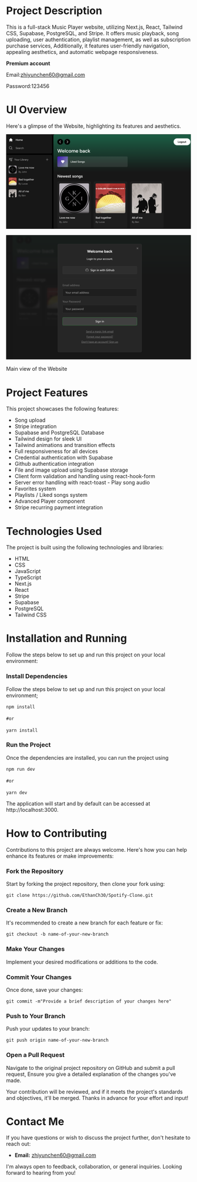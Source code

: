 # Project Description

This is a full-stack Music Player website, utilizing Next.js, React, Tailwind CSS, Supabase, PostgreSQL, and Stripe. It offers music playback, song uploading, user authentication, playlist management, as well as subscription purchase services, Additionally, it features user-friendly navigation, appealing aesthetics, and automatic webpage responsiveness.

**Premium account**

Email:zhiyunchen60@gmail.com

Password:123456

# UI Overview

Here's a glimpse of the Website, highlighting its features and aesthetics.

![Image text](https://github.com/EthanCh30/img-store/blob/master/img-storage/Spotify1.png)

![Image text](https://github.com/EthanCh30/img-store/blob/master/img-storage/Spotify2.png)

Main view of the Website

# Project Features

This project showcases the following features:

- Song upload
- Stripe integration 
- Supabase and PostgreSQL Database
- Tailwind design for sleek UI
- Tailwind animations and transition effects
- Full responsiveness for all devices
- Credential authentication with Supabase
- Github authentication integration
- File and image upload using Supabase storage
- Client form validation and handling using react-hook-form
- Server error handling with react-toast - Play song audio
- Favorites system
- Playlists / Liked songs system
- Advanced Player component
- Stripe recurring payment integration



# Technologies Used

The project is built using the following technologies and libraries:

- HTML
- CSS
- JavaScript
- TypeScript
- Next.js
- React
- Stripe
- Supabase
- PostgreSQL
- Tailwind CSS



# Installation and Running

Follow the steps below to set up and run this project on your local environment:

### Install Dependencies

Follow the steps below to set up and run this project on your local environment;

```
npm install

#or

yarn install
```



### Run the Project

Once the dependencies are installed, you can run the project using 

```
npm run dev

#or

yarn dev
```

The application will start and by default can be accessed at http://localhost:3000.

# How to Contributing

Contributions to this project are always welcome. Here's how you can help enhance its features or make improvements:

### Fork the Repository

Start by forking the project repository, then clone your fork using:

```
git clone https://github.com/EthanCh30/Spotify-Clone.git
```

### Create a New Branch

It's recommended to create a new branch for each feature or fix:

```
git checkout -b name-of-your-new-branch
```

### Make Your Changes

Implement your desired modifications or additions to the code.

### Commit Your Changes

Once done, save your changes:

```
git commit -m"Provide a brief description of your changes here"
```



### Push to Your Branch

Push your updates to your branch:

```
git push origin name-of-your-new-branch
```

### Open a Pull Request

Navigate to the original project repository on GitHub and submit a pull request, Ensure you give a detailed explanation of the changes you've made.

Your contribution will be reviewed, and if it meets the project's standards and objectives, it'll be merged. Thanks in advance for your effort and input!

# Contact Me

If you have questions or wish to discuss the project further, don't hesitate to reach out:

- **Email:** zhiyunchen60@gmail.com

I'm always open to feedback, collaboration, or general inquiries. Looking forward to hearing from you!
